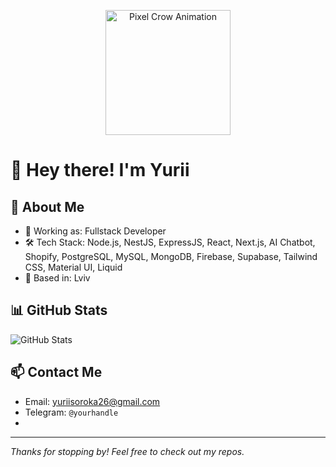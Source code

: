 <p align="center">
  <img src="//pixabay.com/gifs/walking-crow-pixel-bird-dark-11968/" alt="Pixel Crow Animation" width="200"/>
</p>

# 👋 Hey there! I'm Yurii

## 🧠 About Me

- 💼 Working as: Fullstack Developer
- 🛠️ Tech Stack: Node.js, NestJS, ExpressJS, React, Next.js, AI Chatbot, Shopify, PostgreSQL, MySQL, MongoDB, Firebase, Supabase, Tailwind CSS, Material UI, Liquid
- 📍 Based in: Lviv

## 📊 GitHub Stats

![GitHub Stats](https://github-readme-stats.vercel.app/api?username=YuriiSoroka26&show_icons=true&theme=tokyonight)

## 📫 Contact Me

- Email: yuriisoroka26@gmail.com
- Telegram: `@yourhandle`
- 
---

_Thanks for stopping by! Feel free to check out my repos._
